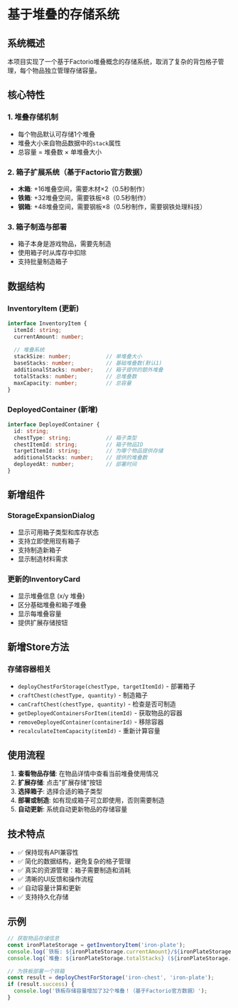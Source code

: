 # 基于堆叠的存储系统

## 系统概述

本项目实现了一个基于Factorio堆叠概念的存储系统，取消了复杂的背包格子管理，每个物品独立管理存储容量。

## 核心特性

### 1. 堆叠存储机制
- 每个物品默认可存储1个堆叠
- 堆叠大小来自物品数据中的`stack`属性
- 总容量 = 堆叠数 × 单堆叠大小

### 2. 箱子扩展系统（基于Factorio官方数据）
- **木箱**: +16堆叠空间，需要木材×2（0.5秒制作）
- **铁箱**: +32堆叠空间，需要铁板×8（0.5秒制作）
- **钢箱**: +48堆叠空间，需要钢板×8（0.5秒制作，需要钢铁处理科技）

### 3. 箱子制造与部署
- 箱子本身是游戏物品，需要先制造
- 使用箱子时从库存中扣除
- 支持批量制造箱子

## 数据结构

### InventoryItem (更新)
```typescript
interface InventoryItem {
  itemId: string;
  currentAmount: number;
  
  // 堆叠系统
  stackSize: number;           // 单堆叠大小
  baseStacks: number;          // 基础堆叠数(默认1)
  additionalStacks: number;    // 箱子提供的额外堆叠
  totalStacks: number;         // 总堆叠数
  maxCapacity: number;         // 总容量
}
```

### DeployedContainer (新增)
```typescript
interface DeployedContainer {
  id: string;
  chestType: string;           // 箱子类型
  chestItemId: string;         // 箱子物品ID
  targetItemId: string;        // 为哪个物品提供存储
  additionalStacks: number;    // 提供的堆叠数
  deployedAt: number;          // 部署时间
}
```

## 新增组件

### StorageExpansionDialog
- 显示可用箱子类型和库存状态
- 支持立即使用现有箱子
- 支持制造新箱子
- 显示制造材料需求

### 更新的InventoryCard
- 显示堆叠信息 (x/y 堆叠)
- 区分基础堆叠和箱子堆叠
- 显示每堆叠容量
- 提供扩展存储按钮

## 新增Store方法

### 存储容器相关
- `deployChestForStorage(chestType, targetItemId)` - 部署箱子
- `craftChest(chestType, quantity)` - 制造箱子
- `canCraftChest(chestType, quantity)` - 检查是否可制造
- `getDeployedContainersForItem(itemId)` - 获取物品的容器
- `removeDeployedContainer(containerId)` - 移除容器
- `recalculateItemCapacity(itemId)` - 重新计算容量

## 使用流程

1. **查看物品存储**: 在物品详情中查看当前堆叠使用情况
2. **扩展存储**: 点击"扩展存储"按钮
3. **选择箱子**: 选择合适的箱子类型
4. **部署或制造**: 如有现成箱子可立即使用，否则需要制造
5. **自动更新**: 系统自动更新物品的存储容量

## 技术特点

- ✅ 保持现有API兼容性
- ✅ 简化的数据结构，避免复杂的格子管理
- ✅ 真实的资源管理：箱子需要制造和消耗
- ✅ 清晰的UI反馈和操作流程
- ✅ 自动容量计算和更新
- ✅ 支持持久化存储

## 示例

```typescript
// 获取物品存储信息
const ironPlateStorage = getInventoryItem('iron-plate');
console.log(`铁板: ${ironPlateStorage.currentAmount}/${ironPlateStorage.maxCapacity}`);
console.log(`堆叠: ${ironPlateStorage.totalStacks} (${ironPlateStorage.baseStacks}基础 + ${ironPlateStorage.additionalStacks}箱子)`);

// 为铁板部署一个铁箱
const result = deployChestForStorage('iron-chest', 'iron-plate');
if (result.success) {
  console.log('铁板存储容量增加了32个堆叠！（基于Factorio官方数据）');
}
```